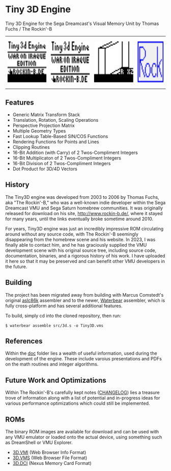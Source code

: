 # Tiny 3D Engine
Tiny 3D Engine for the Sega Dreamcast's Visual Memory Unit by Thomas Fuchs / The Rockin'-B

<table><tr>
<td>
  <p align="left"><img src="https://github.com/gyrovorbis/tiny3dengine/blob/master/img/tiny3dBig.gif?raw=true" alt="Screen Capture 1" width="192" height="128"><br>
  </td><td>
<p align="left"><img src="https://github.com/gyrovorbis/tiny3dengine/blob/master/img/title.png?raw=true" alt="Title" width="192" height="128">
  </td><td>
<p align="left"><img src="https://github.com/gyrovorbis/tiny3dengine/blob/master/img/tiny3dBig2.gif?raw=true" alt="Screen Capture 2" width="192" height="128">
  </td><td>
<p align="left"><img src="https://github.com/gyrovorbis/tiny3dengine/blob/master/img/vms_icon.gif?raw=true" alt="VMS Icon" width="128" height="128">
  </td></tr></table>

## Features
* Generic Matrix Transform Stack
* Translation, Rotation, Scaling Operations
* Perspective Projection Matrix
* Multiple Geometry Types
* Fast Lookup Table-Based SIN/COS Functions
* Rendering Functions for Points and Lines
* Clipping Routines 
* 16-Bit Addition (with Carry) of 2 Twos-Compliment Integers
* 16-Bit Multiplicaton of 2 Twos-Compliment Integers
* 16-Bit Division of 2 Twos-Compliment Integers
* Dot Product for 3D/4D Vectors

## History
The Tiny3D engine was developed from 2003 to 2006 by Thomas Fuchs, aka "The Rockin'-B," who was a well-known indie developer within the Sega Dreamcast VMU and Sega Saturn homebrew communities. It was originally released for download on his site, http://www.rockin-b.de/, where it stayed for many years, until the links eventually broke sometime around 2010. 

For years, Tiny3D engine was just an incredibly impressive ROM circulating around without any source code, with The Rockin'-B seemingly disappearing from the homebrew scene and his website. In 2023, I was finally able to contact him, and he has graciously supplied the VMU development scene with his original source tree, including source code, documentation, binaries, and a rigorous history of his work. I have uploaded it here so that it may be preserved and can benefit other VMU developers in the future. 

## Building
The project has been migrated away from building with Marcus Comstedt's original <a href="https://pkgsrc.se/devel/aslc86k">aslc86k</a> assembler and to the newer, <a href="https://github.com/wtetzner/waterbear">Waterbear</a> assembler, which is fully cross-platform and has several additional features. 

To build, simply cd into the cloned repository, then run:

    $ waterbear assemble src/3d.s -o Tiny3D.vms

## References
Within the <a href="https://github.com/gyrovorbis/tiny3dengine/tree/master/doc">doc</a> folder lies a wealth of useful information, used during the development of the engine. These include varoius presentations and PDFs on the math routines and integer algorithms.

## Future Work and Optimizations
Within The Rockin'-B's carefully kept notes (<a href="https://github.com/gyrovorbis/tiny3dengine/blob/master/CHANGELOG.md">CHANGELOG</a>) lies a treasure trove of information along with a list of potential and in-progress ideas for various performance optimizations which could still be implemented.

## ROMs
The binary ROM images are available for download and can be used with any VMU emulator or loaded onto the actual device, using something such as DreamShell or VMU Explorer.
* <a href="https://github.com/gyrovorbis/tiny3dengine/raw/master/rom/3D.VMI">3D.VMI</a> (Web Browser Info Format)
* <a href="https://github.com/gyrovorbis/tiny3dengine/raw/master/rom/3D.VMS">3D.VMS</a> (Web Browser File Format)
* <a href="https://github.com/gyrovorbis/tiny3dengine/raw/master/rom/3D.DCI">3D.DCI</a> (Nexus Memory Card Format)
